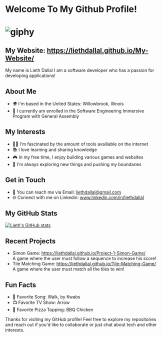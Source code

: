 # Welcome To My Github Profile!
# ![giphy](https://github.com/liethdallal/liethdallal/assets/139842069/74a523c1-07a5-44ee-8b17-5a1a675fdfce)


##  My Website: https://liethdallal.github.io/My-Website/
My name is Lieth Dallal I am a software developer who has a passion for developing applications!

## About Me
- 🌍 I'm based in the United States: Willowbrook, Illinois
- 💼 I currently am enrolled in the Software Engineering Immersive Program with General Assembly 

## My Interests
- 👨‍💻 I'm fascinated by the amount of tools availiable on the internet
- 📚 I love learning and sharing knowledge
- 🎮 In my free time, I enjoy building various games and websites
- 🌱 I'm always exploring new things and pushing my boundaries

## Get in Touch
- 📧 You can reach me via Email: liethdallal@gmail.com
- 🌐 Connect with me on Linkedin: www.linkedin.com/in/liethdallal 

## My GitHub Stats
[![Lieth's GitHub stats](https://github-readme-stats.vercel.app/api?username=liethdallal)](https://github.com/liethdallal/github-readme-stats)

## Recent Projects
- Simon Game: https://liethdallal.github.io/Project-1-Simon-Game/
  <br>
A game where the user must follow a sequence to increase his score!
- Tile Matching Game: https://liethdallal.github.io/Tile-Matching-Game/
  <br>
A game where the user must match all the tiles to win!

## Fun Facts
- 🎵 Favorite Song: Walk, by Kwabs 
- 📺 Favorite TV Show: Arrow 
- 🍕 Favorite Pizza Topping: BBQ Chicken 

Thanks for visiting my GitHub profile! Feel free to explore my repositories and reach out if you'd like to collaborate or just chat about tech and other interests.

